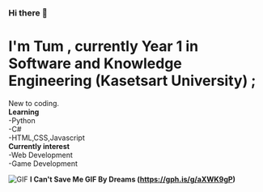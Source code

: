 ### Hi there 👋


<!--
**TopsonArcana/TopsonArcana** is a ✨ _special_ ✨ repository because its `README.md` (this file) appears on your GitHub profile.

Here are some ideas to get you started:

- 🔭 I’m currently working on ...
- 🌱 I’m currently learning ...
- 👯 I’m looking to collaborate on ...
- 🤔 I’m looking for help with ...
- 💬 Ask me about ...
- 📫 How to reach me: ...
- 😄 Pronouns: ...
- ⚡ Fun fact: ...
-->
# I'm Tum , currently Year 1 in Software and Knowledge Engineering (Kasetsart University) ;   
New to coding.    
**Learning**    
-Python   
-C#   
-HTML,CSS,Javascript   
**Currently interest**   
-Web Development   
-Game Development   

![GIF](https://media0.giphy.com/media/LRxEo2PjNQcvEkXrNt/giphy.gif?cid=ecf05e47ugbxg90jfy3dxo19rtb9v6zf08u42ft8v4tnim16&rid=giphy.gif)
**I Can't Save Me GIF By Dreams (https://gph.is/g/aXWK9gP)**
